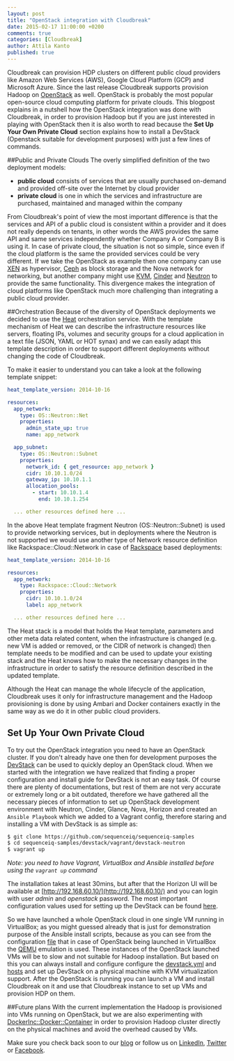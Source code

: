 ```yaml
---
layout: post
title: "OpenStack integration with Cloudbreak"
date: 2015-02-17 11:00:00 +0200
comments: true
categories: [Cloudbreak]
author: Attila Kanto
published: true
---
```


Cloudbreak can provision HDP clusters on different public cloud providers like Amazon Web Services (AWS), Google Cloud Platform (GCP) and Microsoft Azure. Since the last release Cloudbreak supports provision Hadoop on [OpenStack](https://www.openstack.org/) as well. OpenStack is probably the most popular open-source cloud computing platform for private clouds. This blogpost explains in a nutshell how the OpenStack integration was done with Cloudbreak, in order to provision Hadoop but if you are just interested in playing with OpenStack then it is also worth to read because the **Set Up Your Own Private Cloud** section explains how to install a DevStack (Openstack suitable for development purposes) with just a few lines of commands.

##Public and Private Clouds
The overly simplified definition of the two deployment models:

 * **public cloud** consists of services that are usually purchased on-demand and provided off-site over the Internet by cloud provider
 * **private cloud** is one in which the services and infrastructure are purchased, maintained and managed within the company

From Cloudbreak's point of view the most important difference is that the services and API of a public cloud is consistent within a provider and it does not really depends on tenants, in other words the AWS provides the same API and same services independently whether Company A or Company B is using it. In case of private cloud, the situation is not so simple, since even if the cloud platform is the same the provided services could be very different. If we take the OpenStack as example then one company can use [XEN](http://www.xenproject.org/) as hypervisor, [Ceph](http://ceph.com/ceph-storage/block-storage/) as block storage and the Nova network for networking, but another company might use [KVM](http://www.linux-kvm.org/), [Cinder](https://wiki.openstack.org/wiki/Cinder) and [Neutron](https://wiki.openstack.org/wiki/Neutron) to provide the same functionality. This divergence makes the integration of cloud platforms like OpenStack much more challenging than integrating a public cloud provider.

##Orchestration
Because of the diversity of OpenStack deployments we decided to use the [Heat](https://wiki.openstack.org/wiki/Heat) orchestration service. With the template mechanism of Heat we can describe the infrastructure resources like servers, floating IPs, volumes and security groups for a cloud application in a text file (JSON, YAML or HOT synax) and we can easily adapt this template description in order to support different deployments without changing the code of Cloudbreak.

To make it easier to understand you can take a look at the following template snippet:
```yaml
heat_template_version: 2014-10-16

resources:
  app_network:
    type: OS::Neutron::Net
    properties:
      admin_state_up: true
      name: app_network

  app_subnet:
    type: OS::Neutron::Subnet
    properties:
      network_id: { get_resource: app_network }
      cidr: 10.10.1.0/24
      gateway_ip: 10.10.1.1
      allocation_pools:
        - start: 10.10.1.4
          end: 10.10.1.254

  ... other resources defined here ...

```

In the above Heat template fragment Neutron (OS::Neutron::Subnet) is used to provide networking services, but in deployments where the Neutron is not supported we would use another type of Network resource definition like Rackspace::Cloud::Network in case of [Rackspace](http://www.rackspace.com/cloud/private) based deployments:

```yaml
heat_template_version: 2014-10-16

resources:
  app_network:
    type: Rackspace::Cloud::Network
    properties:
      cidr: 10.10.1.0/24
      label: app_network

  ... other resources defined here ...

```

The Heat stack is a model that holds the Heat template, parameters and other meta data related content, when the infrastructure is changed (e.g. new VM is added or removed, or the CIDR of network is changed) then template needs to be modified and can be used to update your existing stack and the Heat knows how to make the necessary changes in the infrastructure in order to satisfy the resource definition described in the updated template.

Although the Heat can manage the whole lifecycle of the application, Cloudbreak uses it only for infrastructure management and the Hadoop provisioning is done by using Ambari and Docker containers exactly in the same way as we do it in other public cloud providers.

## Set Up Your Own Private Cloud
To try out the OpenStack integration you need to have an OpenStack cluster. If you don't already have one then for development purposes the  [DevStack](https://wiki.openstack.org/wiki/DevStack) can be used to quickly deploy an OpenStack cloud. When we started with the integration we have realized that finding a proper configuration and install guide for DevStack is not an easy task. Of course there are plenty of documentations, but rest of them are not very accurate or extremely long or a bit outdated, therefore we have gathered all the necessary pieces of information to set up OpenStack development environment with Neutron, Cinder, Glance, Nova, Horizon and created an `Ansible Playbook` which we added to a Vagrant config, therefore staring and installing a VM with DevStack is as simple as:

```bash
$ git clone https://github.com/sequenceiq/sequenceiq-samples
$ cd sequenceiq-samples/devstack/vagrant/devstack-neutron
$ vagrant up
```
_Note: you need to have Vagrant, VirtualBox and Ansible installed before using the `vagrant up` command_

The installation takes at least 30mins, but after that the Horizon UI will be available at [http://192.168.60.10/](http://192.168.60.10/) and you can login with user _admin_  and _openstack_ password. The most important configuration values used for setting up the DevStack can be found [here](https://github.com/sequenceiq/sequenceiq-samples/blob/master/devstack/ansible/local-vagrant-vm.yml).

So we have launched a whole OpenStack cloud in one single VM running in VirtualBox; as you might guessed already that is just for demonstration purpose of the Ansible install scripts, because as you can see from the configuration [file](https://github.com/sequenceiq/sequenceiq-samples/blob/master/devstack/ansible/local-vagrant-vm.yml) that in case of OpenStack being launched in VirtualBox the [QEMU](http://wiki.qemu.org/Main_Page) emulation is used. These instances of the OpenStack launched VMs will be to slow and not suitable for Hadoop installation. But based on this you can always install and configure configure the  [devstack.yml](https://github.com/sequenceiq/sequenceiq-samples/blob/master/devstack/ansible/devstack.yml) and [hosts](https://github.com/sequenceiq/sequenceiq-samples/blob/master/devstack/ansible/hosts) and set up DevStack on a physical machine with KVM virtualization support. After the OpenStack is running you can launch a VM and install Cloudbreak on it and use that Cloudbreak instance to set up VMs and provision HDP on them.

##Future plans
With the current implementation the Hadoop is provisioned into VMs running on OpenStack, but we are also experimenting with  [DockerInc::Docker::Container](http://docs.openstack.org/developer/heat/template_guide/contrib.html#DockerInc::Docker::Container) in order to provision Hadoop cluster directly on the physical machines and avoid the overhead caused by VMs.

Make sure you check back soon to our [blog](http://blog.sequenceiq.com/) or follow us
on [LinkedIn](https://www.linkedin.com/company/sequenceiq/), [Twitter](https://twitter.com/sequenceiq) or [Facebook](https://www.facebook).
